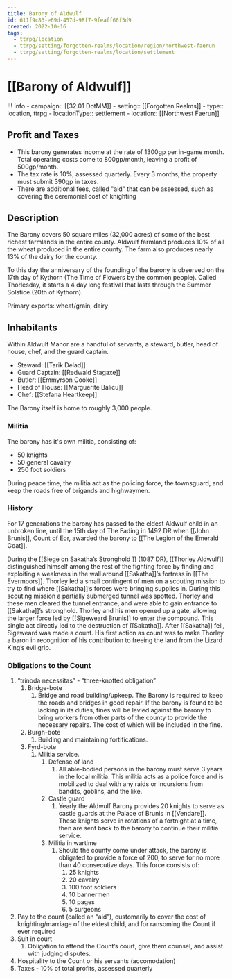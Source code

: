 ```yaml
---
title: Barony of Aldwulf
id: 611f9c83-e69d-457d-98f7-9feaff66f5d9
created: 2022-10-16
tags:
  - ttrpg/location
  - ttrpg/setting/forgotten-realms/location/region/northwest-faerun
  - ttrpg/setting/forgotten-realms/location/settlement
---
```


# [[Barony of Aldwulf]]


!!! info
    - campaign:: [[32.01 DotMM]]
    - setting:: [[Forgotten Realms]]
    - type:: location, ttrpg
    - locationType:: settlement
    - location:: [[Northwest Faerun]]

## Profit and Taxes

- This barony generates income at the rate of 1300gp per in-game month. Total operating costs come to 800gp/month, leaving a profit of 500gp/month.
- The tax rate is 10%, assessed quarterly. Every 3 months, the property must submit 390gp in taxes.
- There are additional fees, called "aid" that can be assessed, such as covering the ceremonial cost of knighting


## Description

The Barony covers 50 square miles (32,000 acres) of some of the best richest farmlands in the entire county. Aldwulf farmland produces 10% of all the wheat produced in the entire county. The farm also produces nearly 13% of the dairy for the county.

To this day the anniversary of the founding of the barony is observed on the 17th day of Kythorn (The Time of Flowers by the common people). Called Thorlesday, it starts a 4 day long festival that lasts through the Summer Solstice (20th of Kythorn).

Primary exports: wheat/grain, dairy

## Inhabitants 

Within Aldwulf Manor are a handful of servants, a steward, butler, head of house, chef, and the guard captain.

- Steward: [[Tarik Delad]]
- Guard Captain: [[Redwald Stagaxe]]
- Butler: [[Emmyrson Cooke]]
- Head of House: [[Marguerite Balicu]]
- Chef: [[Stefana Heartkeep]]

The Barony itself is home to roughly 3,000 people. 

### Militia

The barony has it's own militia, consisting of:

- 50 knights
- 50 general cavalry
- 250 foot soldiers

During peace time, the militia act as the policing force, the townsguard, and keep the roads free of brigands and highwaymen.

### History

For 17 generations the barony has passed to the eldest Aldwulf child in an unbroken line, until the 15th day of The Fading in 1492 DR when [[John Brunis]], Count of Eor, awarded the barony to [[The Legion of the Emerald Goat]].

During the [[Siege on Sakatha’s Stronghold ]] (1087 DR), [[Thorley Aldwulf]]  distinguished himself among the rest of the fighting force by finding and exploiting a weakness in the wall around [[Sakatha]]’s fortress in [[The Evermoors]]. Thorley led a small contingent of men on a scouting mission to try to find where [[Sakatha]]’s forces were bringing supplies in. During this scouting mission a partially submerged tunnel was spotted. Thorley and these men cleared the tunnel entrance, and were able to gain entrance to [[Sakatha]]’s stronghold. Thorley and his men opened up a gate, allowing the larger force led by [[Sigeweard Brunis]] to enter the compound. This single act directly led to the destruction of [[Sakatha]]. After [[Sakatha]] fell, Sigeweard was made a count. His first action as count was to make Thorley a baron in recognition of his contribution to freeing the land from the Lizard King’s evil grip.


### Obligations to the Count

1. “trinoda necessitas” - “three-knotted obligation”
	1. Bridge-bote
		1. Bridge and road building/upkeep. The Barony is required to keep the roads and bridges in good repair. If the barony is found to be lacking in its duties, fines will be levied against the barony to bring workers from other parts of the county to provide the necessary repairs. The cost of which will be included in the fine.
	2. Burgh-bote
		1. Building and maintaining fortifications. 
	3. Fyrd-bote
		1. Militia service. 
			1. Defense of land
				1. All able-bodied persons in the barony must serve 3 years in the local militia. This militia acts as a police force and is mobilized to deal with any raids or incursions from bandits, goblins, and the like.
			2. Castle guard
				1. Yearly the Aldwulf Barony provides 20 knights to serve as castle guards at the Palace of Brunis in [[Vendare]]. These knights serve in rotations of a fortnight at a time, then are sent back to the barony to continue their militia service.
			3. Militia in wartime
				1. Should the county come under attack, the barony is obligated to provide a force of 200, to serve for no more than 40 consecutive days. This force  consists of:
					1. 25 knights
					2. 20 cavalry
					3. 100 foot soldiers
					4. 10 bannermen
					5. 10 pages
					6. 5 surgeons
2. Pay to the count (called an “aid”), customarily to cover the cost of knighting/marriage of the eldest child, and for ransoming the Count if ever required
3. Suit in court
	1. Obligation to attend the Count’s court, give them counsel, and assist with judging disputes.
4. Hospitality to the Count or his servants (accomodation)
5. Taxes - 10% of total profits, assessed quarterly
  



